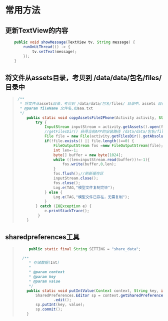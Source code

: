 # 常用方法

## 更新TextView的内容

```java
    public void showMessage(TextView tv, String message) {
        runOnUiThread(() -> {
            tv.setText(message);
        });
    }
```

##  将文件从assets目录，考贝到 /data/data/包名/files/ 目录中

> ```java
> /**
>  * 将文件从assets目录，考贝到 /data/data/包名/files/ 目录中。assets 目录中的文件，会不经压缩打包至APK包中，使用时还应从apk包中导出来
>  * @param fileName 文件名,如aaa.txt
>  */
>     public static void copyAssetsFile2Phone(Activity activity, String fileName){
>         try {
>             InputStream inputStream = activity.getAssets().open(fileName);
>             //getFilesDir() 获得当前APP的安装路径 /data/data/包名/files 目录
>             File file = new File(activity.getFilesDir().getAbsolutePath() + File.separator + fileName);
>             if(!file.exists() || file.length()==0) {
>                 FileOutputStream fos =new FileOutputStream(file);//如果文件不存在，FileOutputStream会自动创建文件
>                 int len=-1;
>                 byte[] buffer = new byte[1024];
>                 while ((len=inputStream.read(buffer))!=-1){
>                     fos.write(buffer,0,len);
>                 }
>                 fos.flush();//刷新缓存区
>                 inputStream.close();
>                 fos.close();
>                 Log.e(TAG,"模型文件复制完毕");
>             } else {
>                 Log.e(TAG,"模型文件已存在，无需复制");
>             }
>         } catch (IOException e) {
>             e.printStackTrace();
>          }
>     }   
> ```

## sharedpreferences工具

> ```java
>      public static final String SETTING = "share_data";
> 
> 	/**
>      * 存储数据(Int)
>      *
>      * @param context
>      * @param key
>      * @param value
>      */
>     public static void putIntValue(Context context, String key, int value) {
>         SharedPreferences.Editor sp = context.getSharedPreferences(SETTING, Context.MODE_PRIVATE)
>                 .edit();
>         sp.putInt(key, value);
>         sp.commit();
>     }
> ```
>
> 